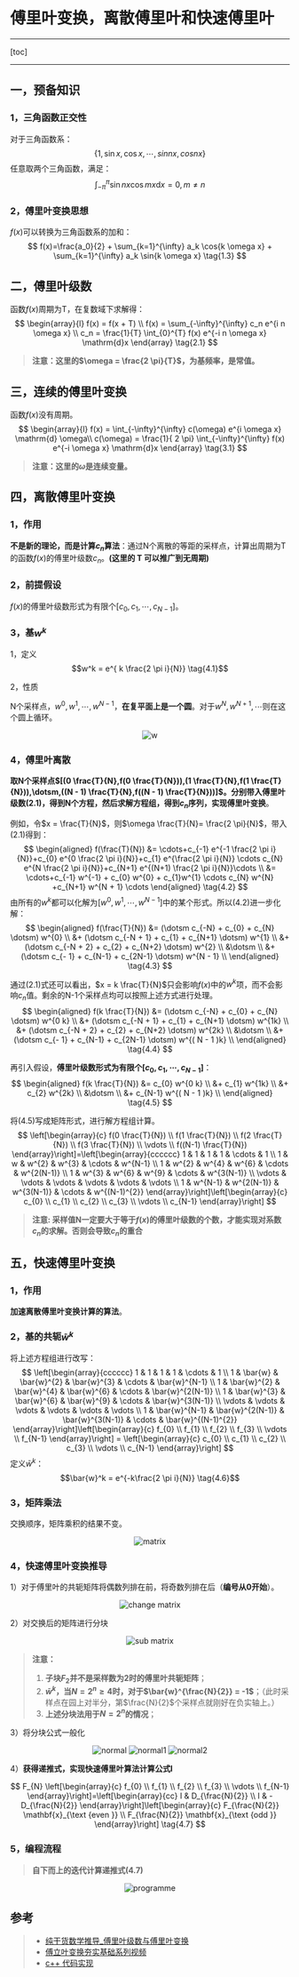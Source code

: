 
<h1> 傅里叶变换，离散傅里叶和快速傅里叶 </h1>

*****
[toc]
*****

## 一，预备知识

### 1，三角函数正交性

对于三角函数系：
$$
    \{1,\sin{ x },\cos{ x },\dotsm,sin{ nx },cos{ nx }\} \tag{1.1}
$$
任意取两个三角函数，满足：
$$
    \int_{-\pi}^{\pi} \sin{nx} \cos{mx} \mathrm{d}x = 0,m \not = n \tag{1.2}
$$

### 2，傅里叶变换思想
$f(x)$可以转换为三角函数系的加和：
$$
    f(x)=\frac{a_0}{2}  + \sum_{k=1}^{\infty} a_k \cos{k \omega x} + \sum_{k=1}^{\infty} a_k \sin{k \omega x} \tag{1.3}
$$

## 二，傅里叶级数
函数$f(x)$周期为T，在复数域下求解得：
$$
    \begin{array}{l}
        f(x) = f(x + T) \\
        f(x) = \sum_{-\infty}^{\infty}  c_n e^{i n \omega x} \\
        c_n = \frac{1}{T} \int_{0}^{T} f(x) e^{-i n \omega x} \mathrm{d}x
    \end{array} \tag{2.1}
$$
> **注意：这里的$\omega = \frac{2 \pi}{T}$，为基频率，是常值。**

## 三，连续的傅里叶变换
函数$f(x)$没有周期。
$$
    \begin{array}{l}
        f(x) = \int_{-\infty}^{\infty} c(\omega) e^{i \omega x} \mathrm{d} \omega\\
        c(\omega) = \frac{1}{ 2 \pi} \int_{-\infty}^{\infty} f(x) e^{-i \omega x} \mathrm{d}x
    \end{array} \tag{3.1}
$$
> **注意：这里的$\omega$是连续变量。**

## 四，离散傅里叶变换
### 1，作用
**不是新的理论，而是计算$c_n$算法**：通过N个离散的等距的采样点，计算出周期为T的函数$f(x)$的傅里叶级数$c_n$。**(这里的 T 可以推广到无周期)**
### 2，前提假设
$f(x)$的傅里叶级数形式为有限个$[c_0,c_1,\dotsm,c_{N-1}]$。
### 3，基$w^k$
1，定义
    $$w^k = e^{ k \frac{2 \pi i}{N}} \tag{4.1}$$


2，性质

N个采样点，$w^0,w^1,\dotsm,w^{N - 1}$，**在复平面上是一个圆**。对于$w^{N},w^{N+1},\dotsm$则在这个圆上循环。
    
<center>

![w](../image/fourier/w.jpg)

</center>

### 4，傅里叶离散
**取N个采样点$[(0 \frac{T}{N},f(0 \frac{T}{N})),(1 \frac{T}{N},f(1 \frac{T}{N})),\dotsm,((N - 1) \frac{T}{N},f((N - 1) \frac{T}{N}))]$。分别带入傅里叶级数$(2.1)$，得到N个方程，然后求解方程组，得到$c_n$序列，实现傅里叶变换**。

例如，令$x = \frac{T}{N}$，则$\omega \frac{T}{N}= \frac{2 \pi}{N}$，带入$(2.1)$得到：
$$
\begin{aligned}
f(\frac{T}{N}) &= \cdots+c_{-1} e^{-1 \frac{2 \pi i}{N}}+c_{0} e^{0 \frac{2 \pi i}{N}}+c_{1} e^{\frac{2 \pi i}{N}} \cdots c_{N} e^{N \frac{2 \pi i}{N}}+c_{N+1} e^{(N+1) \frac{2 \pi i}{N}}\cdots \\
&= \cdots+c_{-1} w^{-1} + c_{0} w^{0} + c_{1}w^{1} \cdots c_{N} w^{N} +c_{N+1} w^{N + 1} \cdots
\end{aligned} \tag{4.2}
$$
由所有的$w^k$都可以化解为$[w^0,w^1,\dotsm,w^{N - 1}]$中的某个形式。所以$(4.2)$进一步化解：
$$
\begin{aligned}
f(\frac{T}{N}) &= (\dotsm c_{-N} + c_{0} + c_{N} \dotsm) w^{0} \\
&+ (\dotsm c_{-N + 1} + c_{1} + c_{N+1} \dotsm) w^{1} \\
&+ (\dotsm c_{-N + 2} + c_{2} + c_{N+2} \dotsm) w^{2} \\
&\dotsm \\
&+ (\dotsm c_{- 1} + c_{N-1} + c_{2N-1} \dotsm) w^{N - 1} \\
\end{aligned} \tag{4.3}
$$

通过$(2.1)$式还可以看出，$x = k \frac{T}{N}$只会影响$f(x)$中的$w^k$项，而不会影响$c_n$值。剩余的N-1个采样点均可以按照上述方式进行处理。
$$
\begin{aligned}
f(k \frac{T}{N}) &= (\dotsm c_{-N} + c_{0} + c_{N} \dotsm) w^{0 k} \\
&+ (\dotsm c_{-N + 1} + c_{1} + c_{N+1} \dotsm) w^{1k} \\
&+ (\dotsm c_{-N + 2} + c_{2} + c_{N+2} \dotsm) w^{2k} \\
&\dotsm \\
&+ (\dotsm c_{- 1} + c_{N-1} + c_{2N-1} \dotsm) w^{( N - 1 )k} \\
\end{aligned} \tag{4.4}
$$

再引入假设，**傅里叶级数形式为有限个$[c_0,c_1,\dotsm,c_{N-1}]$**：
$$
\begin{aligned}
f(k \frac{T}{N}) &= c_{0} w^{0 k} \\
&+ c_{1} w^{1k} \\
&+ c_{2}  w^{2k} \\
&\dotsm \\
&+ c_{N-1} w^{( N - 1 )k} \\
\end{aligned} \tag{4.5}
$$

将$(4.5)$写成矩阵形式，进行解方程组计算。
$$
\left[\begin{array}{c}
f(0 \frac{T}{N}) \\
f(1 \frac{T}{N}) \\
f(2 \frac{T}{N}) \\
f(3 \frac{T}{N}) \\
\vdots \\
f((N-1) \frac{T}{N})
\end{array}\right]=\left[\begin{array}{cccccc}
1 & 1 & 1 & 1 & \cdots & 1 \\
1 & w & w^{2} & w^{3} & \cdots & w^{N-1} \\
1 & w^{2} & w^{4} & w^{6} & \cdots & w^{2(N-1)} \\
1 & w^{3} & w^{6} & w^{9} & \cdots & w^{3(N-1)} \\
\vdots & \vdots & \vdots & \vdots & \vdots & \vdots \\
1 & w^{N-1} & w^{2(N-1)} & w^{3(N-1)} & \cdots & w^{(N-1)^{2}}
\end{array}\right]\left[\begin{array}{c}
c_{0} \\
c_{1} \\
c_{2} \\
c_{3} \\
\vdots \\
c_{N-1} 
\end{array}\right] 
$$

> **注意: 采样值N一定要大于等于$f(x)$的傅里叶级数的个数，才能实现对系数$c_n$的求解。否则会导致$c_n$的重合**

## 五，快速傅里叶变换
### 1，作用
**加速离散傅里叶变换计算的算法**。

### 2，基的共轭$\bar{w}^k$
将上述方程组进行改写：
$$
\left[\begin{array}{cccccc}
1 & 1 & 1 & 1 & \cdots & 1 \\
1 & \bar{w} & \bar{w}^{2} & \bar{w}^{3} & \cdots & \bar{w}^{N-1} \\
1 & \bar{w}^{2} & \bar{w}^{4} & \bar{w}^{6} & \cdots & \bar{w}^{2(N-1)} \\
1 & \bar{w}^{3} & \bar{w}^{6} & \bar{w}^{9} & \cdots & \bar{w}^{3(N-1)} \\
\vdots & \vdots & \vdots & \vdots & \vdots & \vdots \\
1 & \bar{w}^{N-1} & \bar{w}^{2(N-1)} & \bar{w}^{3(N-1)} & \cdots & \bar{w}^{(N-1)^{2}}
\end{array}\right]\left[\begin{array}{c}
f_{0} \\
f_{1} \\
f_{2} \\
f_{3} \\
\vdots \\
f_{N-1}
\end{array}\right] = \left[\begin{array}{c}
c_{0} \\
c_{1} \\
c_{2} \\
c_{3} \\
\vdots \\
c_{N-1} 
\end{array}\right] 
$$
定义$\bar{w}^k$：
$$\bar{w}^k = e^{-k\frac{2 \pi i}{N}} \tag{4.6}$$

### 3，矩阵乘法
交换顺序，矩阵乘积的结果不变。
<center>

![matrix](../image/fourier/matrix.jpg)

</center>

### 4，快速傅里叶变换推导

1）对于傅里叶的共轭矩阵将偶数列排在前，将奇数列排在后（**编号从0开始**）。

<center>

![change matrix](../image/fourier/changeMatrix.jpg)

</center>

2）对交换后的矩阵进行分块

<center>

![sub matrix](../image/fourier/sub%20matrix.jpg)

</center>


> **注意：**
> 1. **子块$F_2$并不是采样数为2时的傅里叶共轭矩阵**；
> 1. **$\bar{w}^k$，当$N = 2^n \ge 4$时，对于$\bar{w}^{\frac{N}{2}} = -1$**；（此时采样点在园上对半分，第$\frac{N}{2}$个采样点就刚好在负实轴上。）
> 1. **上述分块法用于$N = 2^n$的情况**；


3）将分块公式一般化

<center>

![normal](../image/fourier/normal.jpg)
![normal1](../image/fourier/normal1.jpg)
![normal2](../image/fourier/normal2.jpg)

</center>

4）**获得递推式，实现快速傅里叶算法计算公式l**

$$
F_{N} 
\left[\begin{array}{c}
f_{0} \\
f_{1} \\
f_{2} \\
f_{3} \\
\vdots \\
f_{N-1}
\end{array}\right]=\left[\begin{array}{cc}
I & D_{\frac{N}{2}} \\
I & -D_{\frac{N}{2}}
\end{array}\right]\left[\begin{array}{c}
F_{\frac{N}{2}} \mathbf{x}_{\text {even }} \\
F_{\frac{N}{2}} \mathbf{x}_{\text {odd }}
\end{array}\right] \tag{4.7}
$$

### 5，编程流程

> **自下而上的迭代计算递推式$(4.7)$**

<center>

![programme](../image/fourier/programme.jpg)

</center>

## 参考
> * [纯干货数学推导_傅里叶级数与傅里叶变换](https://www.bilibili.com/video/BV1Et411R78v)
> * [傅立叶变换夯实基础系列视频](https://www.bilibili.com/video/BV1aT4y1J7JP/?spm_id_from=333.788.recommend_more_video.0)
> * [ c++ 代码实现 ](https://blog.csdn.net/u013457167/article/details/84641250)